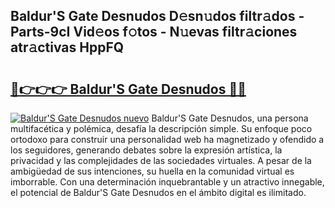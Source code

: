 ## Baldur'S Gate Desnudos D𝚎sn𝚞dos filtr𝚊dos - Parts-9cI Vid𝚎os f𝚘tos - N𝚞evas filtr𝚊ciones atr𝚊ctivas HppFQ

# <h2><a href="http://mbbahs.tromn.icu/?c=Baldur%27S+Gate+Desnudos">🔗👉👉👉 Baldur'S Gate Desnudos 🔗🔗</a></h2>

[![Baldur'S Gate Desnudos nuevo](https://i.imgur.com/pEAQMta.gif)](http://mbbahs.tromn.icu/?c=Baldur%27S+Gate+Desnudos)
Baldur'S Gate Desnudos, una persona multifacética y polémica, desafía la descripción simple. Su enfoque poco ortodoxo para construir una personalidad web ha magnetizado y ofendido a los seguidores, generando debates sobre la expresión artística, la privacidad y las complejidades de las sociedades virtuales. A pesar de la ambigüedad de sus intenciones, su huella en la comunidad virtual es imborrable. Con una determinación inquebrantable y un atractivo innegable, el potencial de Baldur'S Gate Desnudos en el ámbito digital es ilimitado.
